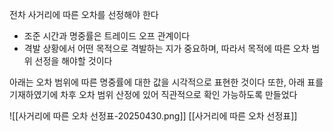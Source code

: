 전차 사거리에 따른 오차를 선정해야 한다
- 조준 시간과 명중률은 트레이드 오프 관계이다
- 격발 상황에서 어떤 목적으로 격발하는 지가 중요하며, 따라서 목적에 따른 오차 범위 선정을 해야할 것이다

아래는 오차 범위에 따른 명중률에 대한 값을 시각적으로 표현한 것이다
또한, 아래 표를 기재하였기에 차후 오차 범위 산정에 있어 직관적으로 확인 가능하도록 만들었다

![[사거리에 따른 오차 선정표-20250430.png]]
[[사거리에 따른 오차 선정표]]

